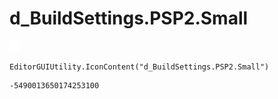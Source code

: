 # d_BuildSettings.PSP2.Small
![](/img/d_BuildSettings.PSP2.Small.png)

``` CSharp
EditorGUIUtility.IconContent("d_BuildSettings.PSP2.Small")
```
```
-5490013650174253100
```
